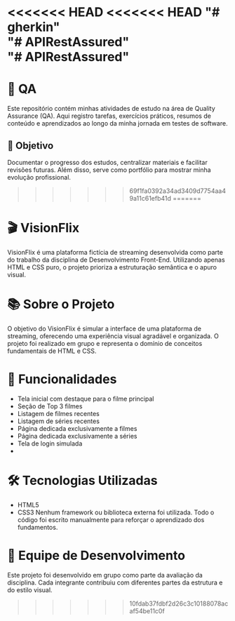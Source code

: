 <<<<<<< HEAD
<<<<<<< HEAD
"# gherkin"  
"# APIRestAssured"  
"# APIRestAssured"  
=======
# 📘 QA 

Este repositório contém minhas atividades de estudo na área de Quality Assurance (QA). Aqui registro tarefas, exercícios práticos, resumos de conteúdo e aprendizados ao longo da minha jornada em testes de software.

## 🎯 Objetivo

Documentar o progresso dos estudos, centralizar materiais e facilitar revisões futuras. Além disso, serve como portfólio para mostrar minha evolução profissional.

>>>>>>> 69f1fa0392a34ad3409d7754aa49a11c61efb41d
=======
# 🎬 VisionFlix

VisionFlix é uma plataforma fictícia de streaming desenvolvida como parte do trabalho da disciplina de Desenvolvimento Front-End. Utilizando apenas HTML e CSS puro, o projeto prioriza a estruturação semântica e o apuro visual. 
# 📚 Sobre o Projeto
O objetivo do VisionFlix é simular a interface de uma plataforma de streaming, oferecendo uma experiência visual agradável e organizada. O projeto foi realizado em grupo e representa o domínio de conceitos fundamentais de HTML e CSS.
# 🧩 Funcionalidades
- Tela inicial com destaque para o filme principal
- Seção de Top 3 filmes
- Listagem de filmes recentes
- Listagem de séries recentes
- Página dedicada exclusivamente a filmes
- Página dedicada exclusivamente a séries
- Tela de login simulada
- 
# 🛠️ Tecnologias Utilizadas
- HTML5
- CSS3
Nenhum framework ou biblioteca externa foi utilizada. Todo o código foi escrito manualmente para reforçar o aprendizado dos fundamentos.

# 👥 Equipe de Desenvolvimento
Este projeto foi desenvolvido em grupo como parte da avaliação da disciplina. Cada integrante contribuiu com diferentes partes da estrutura e do estilo visual.
>>>>>>> 10fdab37fdbf2d26c3c10188078acaf54be11c0f
